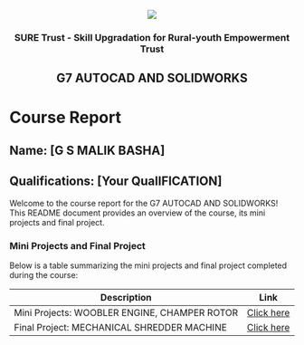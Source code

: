 <!-- PROJECT LOGO -->
<br />

<div align="center">
   <img src='https://user-images.githubusercontent.com/73131499/166115643-d3187f47-d38f-41b2-ae42-5ecbbc60de14.png' />


<h3 align="center">SURE Trust - Skill Upgradation for Rural-youth Empowerment Trust</h3>
  <h2> G7 AUTOCAD AND SOLIDWORKS </h2>
</div>

# Course Report

## Name: [G S MALIK BASHA]

## Qualifications: [Your QualIFICATION]

Welcome to the course report for the G7 AUTOCAD AND SOLIDWORKS! This README document provides an overview of the course, its mini projects and final project.

### Mini Projects and Final Project

Below is a table summarizing the mini projects and final project completed during the course:

| Description                               | Link                                    |
|-------------------------------------------|-----------------------------------------|
| Mini Projects: WOOBLER ENGINE, CHAMPER ROTOR   | [Click here](https://github.com/sure-trust/G7_Autocad/tree/main/Mini%20Projects/Malik%20Basha)                      |
| Final Project: MECHANICAL SHREDDER MACHINE     |  [Click here](https://github.com/sure-trust/G7_Autocad/tree/main/Final%20Project/Malik%20Basha)                        |

